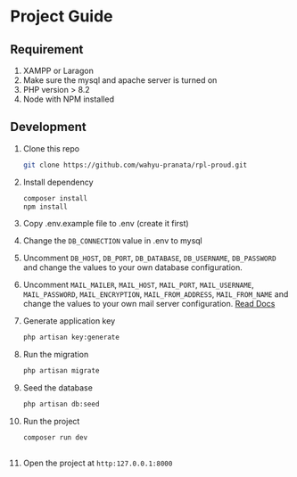 # Project Guide
## Requirement
1. XAMPP or Laragon
2. Make sure the mysql and apache server is turned on
3. PHP version > 8.2
4. Node with NPM installed

## Development
1. Clone this repo

   ```bash
   git clone https://github.com/wahyu-pranata/rpl-proud.git

3. Install dependency

   ```bash
   composer install
   npm install

4. Copy .env.example file to .env (create it first)
5. Change the `DB_CONNECTION` value in .env to mysql
6. Uncomment `DB_HOST`, `DB_PORT`, `DB_DATABASE`, `DB_USERNAME`, `DB_PASSWORD` and change the values to your own database configuration.
7. Uncomment `MAIL_MAILER`, `MAIL_HOST`, `MAIL_PORT`, `MAIL_USERNAME`, `MAIL_PASSWORD`, `MAIL_ENCRYPTION`, `MAIL_FROM_ADDRESS`, `MAIL_FROM_NAME` and change the values to your own mail server configuration. [Read Docs](https://laravel.com/docs/11.x/mail)
8. Generate application key

    ```bash
   php artisan key:generate
   
9. Run the migration

    ```bash
   php artisan migrate

11. Seed the database

    ```bash
    php artisan db:seed

13. Run the project
    
    ```bash
    composer run dev
   
15. Open the project at `http:127.0.0.1:8000`
